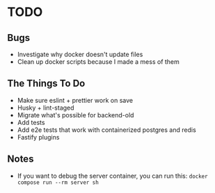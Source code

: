 # TODO

## Bugs

* Investigate why docker doesn't update files
* Clean up docker scripts because I made a mess of them

## The Things To Do

* Make sure eslint + prettier work on save
* Husky + lint-staged
* Migrate what's possible for backend-old
* Add tests
* Add e2e tests that work with containerized postgres and redis
* Fastify plugins

## Notes

* If you want to debug the server container, you can run this: `docker compose run --rm server sh`
